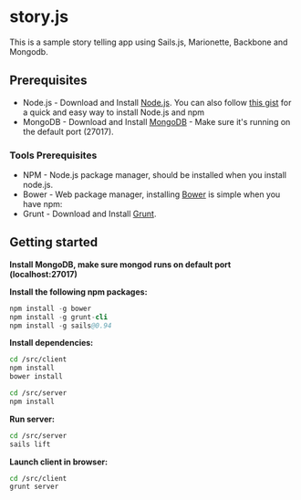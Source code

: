 story.js
==================

This is a sample story telling app using Sails.js, Marionette, Backbone and Mongodb.

## Prerequisites
* Node.js - Download and Install [Node.js](http://www.nodejs.org/download/). You can also follow [this gist](https://gist.github.com/isaacs/579814) for a quick and easy way to install Node.js and npm
* MongoDB - Download and Install [MongoDB](http://www.mongodb.org/downloads) - Make sure it's running on the default port (27017).

### Tools Prerequisites
* NPM - Node.js package manager, should be installed when you install node.js.
* Bower - Web package manager, installing [Bower](http://bower.io/) is simple when you have npm:
* Grunt - Download and Install [Grunt](http://gruntjs.com).

## Getting started

**Install MongoDB, make sure mongod runs on default port (localhost:27017)**

**Install the following npm packages:**
```s
npm install -g bower
npm install -g grunt-cli
npm install -g sails@0.94
```

**Install dependencies:**
```sh
cd /src/client
npm install
bower install

cd /src/server
npm install
```

**Run server:**
```sh
cd /src/server
sails lift
```

**Launch client in browser:**
```sh
cd /src/client
grunt server
```